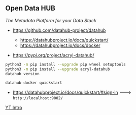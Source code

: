 ## Open Data HUB

*The Metadata Platform for your Data Stack*

* <https://github.com/datahub-project/datahub>
    * <https://datahubproject.io/docs/quickstart/>
    * <https://datahubproject.io/docs/docker>

* <https://pypi.org/project/acryl-datahub/>

```sh
python3 -m pip install --upgrade pip wheel setuptools
python3 -m pip install --upgrade acryl-datahub
datahub version

datahub docker quickstart
```


* https://datahubproject.io/docs/quickstart/#sign-in ---> `http://localhost:9002/`

[YT Intro](https://www.youtube.com/watch?v=vd2VzdRZZTg)